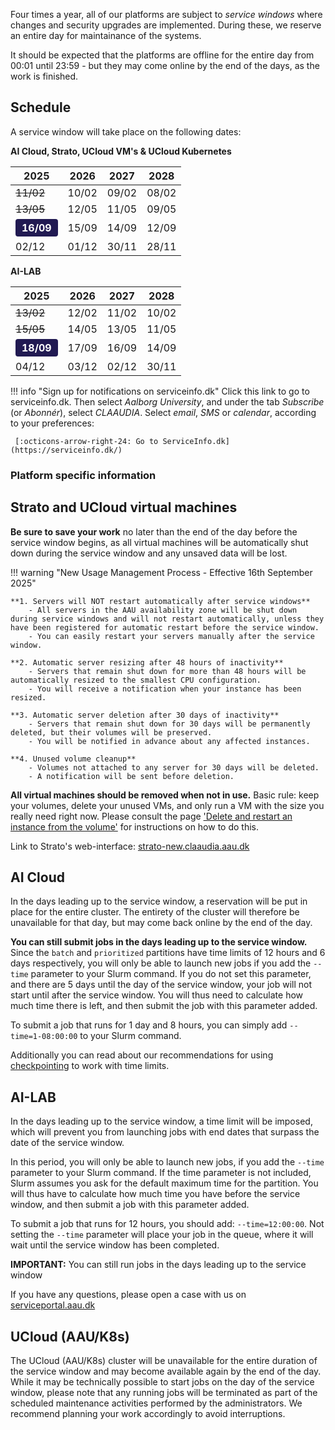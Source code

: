 
<!-- !!! warning "Next Service window: 13th and 15th of May 2025" -->

Four times a year, all of our platforms are subject to *service windows* where changes and security upgrades are implemented.
During these, we reserve an entire day for maintainance of the systems.

It should be expected that the platforms are offline for the entire day from 00:01 until 23:59 - but they may come online by the end of the days, as the work is finished.

## Schedule

A service window will take place on the following dates:

<div class="grid" markdown>

<div markdown>

**AI Cloud, Strato, UCloud VM's & UCloud Kubernetes**

| 2025  | 2026  | 2027  | 2028  |
| ---   | ---   | ---   | ---   |
| <s>11/02</s> | 10/02 | 09/02 | 08/02 |
| <s>13/05</s> | 12/05 | 11/05 | 09/05 |
| <span style="background:#211a52; color:white; font-weight:bold; border:2px solid #211a52; border-radius:4px; padding:2px 8px; display:inline-block;">16/09</span> | 15/09 | 14/09 | 12/09 |
| 02/12 | 01/12 | 30/11 | 28/11 |

</div>

<div markdown>

**AI-LAB**

| 2025  | 2026  | 2027  | 2028  |
| ---   | ---   | ---   | ---   |
| <s>13/02</s> | 12/02 | 11/02 | 10/02 |
| <s>15/05</s> | 14/05 | 13/05 | 11/05 |
| <span style="background:#211a52; color:white; font-weight:bold; border:2px solid #211a52; border-radius:4px; padding:2px 8px; display:inline-block;">18/09</span> | 17/09 | 16/09 | 14/09 |
| 04/12 | 03/12 | 02/12 | 30/11 |

</div>

</div>

!!! info "Sign up for notifications on serviceinfo.dk"
    Click this link to go to serviceinfo.dk. Then select *Aalborg University*,
    and under the tab *Subscribe* (or *Abonnér*), select *CLAAUDIA*.
    Select *email*, *SMS* or *calendar*, according to your preferences:

     [:octicons-arrow-right-24: Go to ServiceInfo.dk](https://serviceinfo.dk/)

### Platform specific information

## Strato and UCloud virtual machines

**Be sure to save your work** no later than the end of the day before the service window begins, as all virtual machines will be automatically shut down during the service window and any unsaved data will be lost.

!!! warning "New Usage Management Process - Effective 16th September 2025"
    
    **1. Servers will NOT restart automatically after service windows**
        - All servers in the AAU availability zone will be shut down during service windows and will not restart automatically, unless they have been registered for automatic restart before the service window.
        - You can easily restart your servers manually after the service window.

    **2. Automatic server resizing after 48 hours of inactivity**
        - Servers that remain shut down for more than 48 hours will be automatically resized to the smallest CPU configuration.
        - You will receive a notification when your instance has been resized.

    **3. Automatic server deletion after 30 days of inactivity**
        - Servers that remain shut down for 30 days will be permanently deleted, but their volumes will be preserved.
        - You will be notified in advance about any affected instances.

    **4. Unused volume cleanup**
        - Volumes not attached to any server for 30 days will be deleted.
        - A notification will be sent before deletion.

**All virtual machines should be removed when not in use.** 
Basic rule: keep your volumes, delete your unused VMs, and only run a VM with the size you really need right now.
Please consult the page ['Delete and restart an instance from the volume'](strato/best-practice-guides/delete-and-restart-an-instance-from-the-volume/)
for instructions on how to do this.


Link to Strato's
web-interface: [strato-new.claaudia.aau.dk](https://strato-new.claaudia.aau.dk/)


## AI Cloud

In the days leading up to the service window, a reservation will be put in place for the entire cluster. The entirety of the cluster will therefore be unavailable for that day, but may come back online by the end of the day.

**You can still submit jobs in the days leading up to the service window.**
Since the `batch` and `prioritized` partitions have time limits of 12 hours and 6 days respectively, you will only be able to launch new jobs if you add the `--time` parameter to your Slurm command. If you do not set this parameter, and there are 5 days until the day of the service window, your job will not start until after the service window. You will thus need to calculate how much time there is left, and then submit the job with this parameter added. 

To submit a job that runs for 1 day and 8 hours, you can simply add `--time=1-08:00:00` to your Slurm command. 

Additionally you can read about our recommendations for using [checkpointing](ai-lab/additional-guides/requeuing-and-checkpointing/) to work with time limits.


## AI-LAB

In the days leading up to the service window, a time limit will be imposed, which will prevent you from launching jobs with end dates that surpass the date of the service window. 

In this period, you will only be able to launch new jobs, if you add the `--time` parameter to your Slurm command. If the time parameter is not included, Slurm assumes you ask for the default maximum time for the partition. You will thus have to calculate how much time you have before the service window, and then submit a job with this parameter added. 

To submit a job that runs for 12 hours, you should add: `--time=12:00:00`. Not setting the `--time` parameter will place your job in the queue, where it will wait until the service window has been completed.

**IMPORTANT:** You can still run jobs in the days leading up to the service window

If you have any questions, please open a case with us on [serviceportal.aau.dk](https://serviceportal.aau.dk/serviceportal?id=sc_cat_item&sys_id=a05e2fb4c3434610f0f3041ad001310e)



## UCloud (AAU/K8s)

The UCloud (AAU/K8s) cluster will be unavailable for the entire duration of the service window and may become available again by the end of the day. While it may be technically possible to start jobs on the day of the service window, please note that any running jobs will be terminated as part of the scheduled maintenance activities performed by the administrators. We recommend planning your work accordingly to avoid interruptions.


